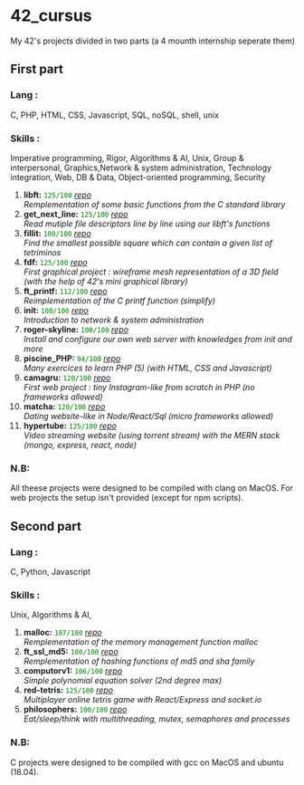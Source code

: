 # 42_cursus
My 42's projects divided in two parts (a 4 mounth internship seperate them)

## First part
### Lang : 
C, PHP, HTML, CSS, Javascript, SQL, noSQL, shell, unix</br>

### Skills :
Imperative programming, Rigor, Algorithms & AI, Unix, Group & interpersonal, Graphics,Network & system administration, Technology integration, Web, DB & Data, Object-oriented programming, Security

1. **libft:**  <span style="color:green">`125/100`</span> 
[_repo_](https://github.com/remyoster/42_cursus/tree/main/first_part/01_libft)</br>
_Remplementation of some basic functions from the C standard library_
2. **get_next_line:**  <span style="color:green">`125/100`</span> 
[_repo_](https://github.com/remyoster/42_cursus/tree/main/first_part/02_gnl)</br>
_Read mutiple file descriptors line by line using our libft's functions_
3. **fillit:**  <span style="color:green">`100/100`</span> 
[_repo_](https://github.com/remyoster/42_cursus/tree/main/first_part/03_fillit)</br>
_Find the smallest possible square which can contain a given list of tetriminos_
4. **fdf:**  <span style="color:green">`125/100`</span> 
[_repo_](https://github.com/remyoster/42_cursus/tree/main/first_part/04_fdf)</br>
_First graphical project : wireframe mesh representation of a 3D field (with the help of 42's mini graphical library)_
5. **ft_printf:**  <span style="color:green">`112/100`</span> 
[_repo_](https://github.com/remyoster/42_cursus/tree/main/first_part/05_ft_printf)</br>
_Reimplementation of the C printf function (simplify)_
6. **init:**  <span style="color:green">`100/100`</span> 
[_repo_](https://github.com/remyoster/42_cursus/tree/main/first_part/06_init)</br>
_Introduction to network & system administration_
7. **roger-skyline:**  <span style="color:green">`100/100`</span> 
[_repo_](https://github.com/remyoster/42_cursus/tree/main/first_part/07_roger-skyline)</br>
_Install and configure our own web server with knowledges from init and more_
8. **piscine_PHP:**  <span style="color:green">`94/100`</span> 
[_repo_](https://github.com/remyoster/42_cursus/tree/main/first_part/08_piscine_PHP)</br>
_Many exercices to learn PHP (5) (with HTML, CSS and Javascript)_
9. **camagru:**  <span style="color:green">`120/100`</span> 
[_repo_](https://github.com/remyoster/42_cursus/tree/main/first_part/09_camagru)</br>
_First web project : tiny Instagram-like from scratch in PHP (no frameworks allowed)_
10. **matcha:**  <span style="color:green">`120/100`</span> 
[_repo_](https://github.com/remyoster/42_cursus/tree/main/first_part/10_matcha)</br>
_Dating website-like in Node/React/Sql (micro frameworks allowed)_
11. **hypertube:**  <span style="color:green">`125/100`</span> 
[_repo_](https://github.com/remyoster/42_cursus/tree/main/first_part/11_hypertube)</br>
_Video streaming website (using torrent stream) with the MERN stack (mongo, express, react, node)_

### N.B:
All theese projects were designed to be compiled with clang on MacOS. For web projects the setup isn't provided (except for npm scripts).

## Second part
### Lang :
C, Python, Javascript
### Skills :
Unix, Algorithms & AI, 


1. **malloc:**  <span style="color:green">`107/100`</span> 
[_repo_](https://github.com/remyoster/42_cursus/tree/main/second_part/01_malloc)</br>
_Remplementation of the memory management function malloc_
2. **ft_ssl_md5:**  <span style="color:green">`100/100`</span> 
[_repo_](https://github.com/remyoster/42_cursus/tree/main/second_part/02_ft_ssl_md5)</br>
_Remplementation of hashing functions of md5 and sha family_
3. **computorv1:**  <span style="color:green">`106/100`</span> 
[_repo_](https://github.com/remyoster/42_cursus/tree/main/second_part/03_computorv1)</br>
_Simple polynomial equation solver (2nd degree max)_
4. **red-tetris:**  <span style="color:green">`125/100`</span> 
[_repo_](https://github.com/remyoster/42_cursus/tree/main/second_part/04_red-tetris)</br>
_Multiplayer online tetris game with React/Express and socket.io_
5. **philosophers:**  <span style="color:green">`100/100`</span> 
[_repo_](https://github.com/remyoster/42_cursus/tree/main/second_part/05_philosophers)</br>
_Eat/sleep/think with multithreading, mutex, semaphores and processes_

### N.B:
C projects were designed to be compiled with gcc on MacOS and ubuntu (18.04).
